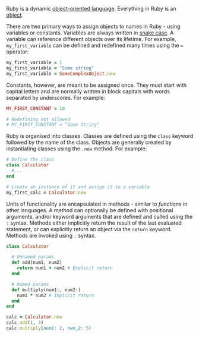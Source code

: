 Ruby is a dynamic [object-oriented language][object-oriented-programming]. Everything in Ruby is an [object][object].

There are two primary ways to assign objects to names in Ruby - using variables or constants. Variables are always written in [snake case][snake-case]. A variable can reference different objects over its lifetime. For example, `my_first_variable` can be defined and redefined many times using the `=` operator:

```ruby
my_first_variable = 1
my_first_variable = "Some string"
my_first_variable = SomeComplexObject.new
```

Constants, however, are meant to be assigned once. They must start with capital letters and are normally written in block capitals with words separated by underscores. For example:

```ruby
MY_FIRST_CONSTANT = 10

# Redefining not allowed
# MY_FIRST_CONSTANT = "Some String"
```

Ruby is organised into classes. Classes are defined using the `class` keyword followed by the name of the class. Objects are generally created by instantiating classes using the `.new` method. For example:

```ruby
# Define the class
class Calculator
  #...
end

# Create an instance of it and assign it to a variable
my_first_calc = Calculator.new
```

Units of functionality are encapsulated in methods - similar to _functions_ in other languages. A method can optionally be defined with positional arguments, and/or keyword arguments that are defined and called using the `:` syntax. Methods either implicitly return the result of the last evaluated statement, or can explicitly return an object via the `return` keyword. Methods are invoked using `.` syntax.

```ruby
class Calculator

  # Unnamed params
  def add(num1, num2)
    return num1 + num2 # Explicit return
  end

  # Named params
  def multiply(num1:, num2:)
    num1 * num2 # Implicit return
  end
end

calc = Calculator.new
calc.add(1, 3)
calc.multiply(num1: 2, num_2: 5)
```

[object-oriented-programming]: https://ruby-doc.org/docs/ruby-doc-bundle/UsersGuide/rg/oothinking.html
[object]: ../../../../reference/concepts/objects.md
[snake-case]: https://en.wikipedia.org/wiki/Snake_case
